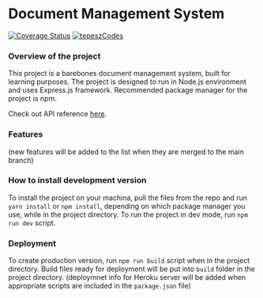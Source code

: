 # Document Management System

[![Coverage Status](https://coveralls.io/repos/github/tepeszCodes/document-management-system/badge.svg?branch=chore/setup-ci-and-cd)](https://coveralls.io/github/tepeszCodes/document-management-system?branch=chore/setup-ci-and-cd) [![tepeszCodes](https://circleci.com/gh/tepeszCodes/document-management-system.svg?style=shield)](https://app.circleci.com/pipelines/github/tepeszCodes/document-management-system)

### Overview of the project
This project is a barebones document management system, built for learning purposes. The project is designed to run in Node.js environment and uses Express.js framework. Recommended package manager for the project is npm.

Check out API reference [here](https://dms-express.herokuapp.com/api-docs).

### Features
(new features will be added to the list when they are merged to the main branch)

### How to install development version
To install the project on your machina, pull the files from the repo and run `yarn install` or `npm install`, depending on which package manager you use, while in the project directory. To run the project in dev mode, run `npm run dev` script.

### Deployment
To create production version, run `npm run build` script when in the project directory. Build files ready for deployment will be put into `build` folder in the project directory.
(deploymnet info for Heroku server will be added when appropriate scripts are included in the `package.json` file)